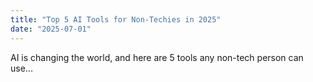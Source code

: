 ```yaml
---
title: "Top 5 AI Tools for Non-Techies in 2025"
date: "2025-07-01"
---
```


AI is changing the world, and here are 5 tools any non-tech person can use...
